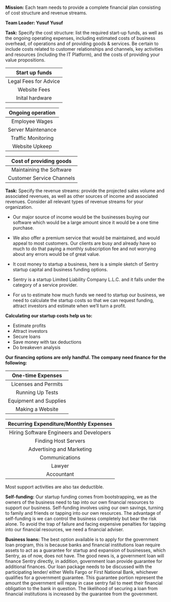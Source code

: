 **Mission:** Each team needs to provide a complete financial plan consisting of cost structure and revenue streams.

**Team Leader: Yusuf Yusuf**

**Task:** Specify the cost structure: list the required start-up funds, as well as the ongoing operating expenses, including estimated costs of business overhead, of operations and of providing goods & services. Be certain to include costs related to customer relationships and channels, key activities and resources (including the IT Platform), and the costs of providing your value propositions.

| Start up funds |
|:--------------:|
| Legal Fees for Advice |
| Website Fees |
| Inital hardware |

| Ongoing operation |
| :---------------: |
| Employee Wages |
| Server Maintenance |
| Traffic Monitoring |
| Website Upkeep |

| Cost of providing goods |
| :---------------------: |
| Maintaining the Software |
| Customer Service Channels |

**Task:** Specify the revenue streams: provide the projected sales volume and associated revenues, as well as other sources of income and associated revenues. Consider all relevant types of revenue streams for your organization.

  - Our major source of income would be the businesses buying our software which would be a large amount since it would be a one time purchase.
  - We also offer a premium service that would be maintained, and would appeal to most customers. Our clients are busy and already have so much to do that paying a monthly subscription fee and not worrying about any errors would be of great value. 


  - It cost money to startup a business, here is a simple sketch of Sentry startup capital and business funding options.
  - Sentry is a startup Limited Liability Company L.L.C. and it falls under the category of a service provider.
  - For us to estimate how much funds we need to startup our business, we need to calculate the startup costs so that we can request funding, attract investors and estimate when we’ll turn a profit.
  
__Calculating our startup costs help us to:__

  - Estimate profits
  - Attract investors
  - Secure loans
  - Save money with tax deductions
  - Do breakeven analysis

__Our financing options are only handful. The company need finance for the following:__

| One-time Expenses|
| :----------------: |
| Licenses and Permits |
| Running Up Tests |
| Equipment and Supplies |
| Making a Website |

| Recurring Expenditure/Monthly Expenses |
| :---------------------------------------: |
| Hiring Software Engineers and Developers |
| Finding Host Servers |
| Advertising and Marketing |
| Communications |
| Lawyer |
| Accountant |

Most support activities are also tax deductible. 

__Self-funding:__
  Our startup funding comes from bootstrapping, we as the owners of the business need to tap into our own financial resources to support our business. Self-funding involves using our own savings, turning to family and friends or tapping into our own resources. The advantage of self-funding is we can control the business completely but bear the risk alone. To avoid the trap of failure and facing expensive penalties for tapping into our financial resources, we need a financial adviser.

__Business loans:__
  The best option available is to apply for the government loan program, this is because banks and financial institutions loan require assets to act as a guarantee for startup and expansion of businesses, which Sentry, as of now, does not have. The good news is, a government loan will finance Sentry directly, in addition, government loan provide guarantee for additional finances.
Our loan package needs to be discussed with the participating lender/ either Wells Fargo or First National Bank, whichever qualifies for a government guarantee. This guarantee portion represent the amount the government will repay in case sentry fail to meet their financial obligation to the bank in question. The likelihood of securing a loan from financial institutions is increased by the guarantee from the government.
